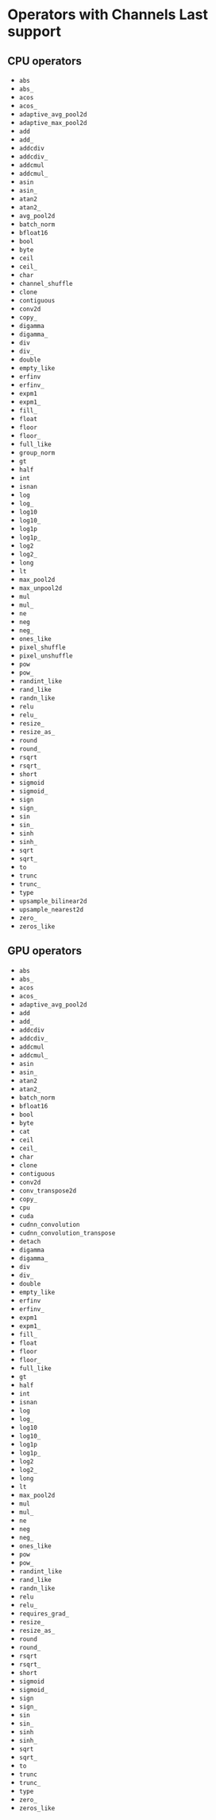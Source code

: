 # Operators with Channels Last support
## CPU operators
* `abs`
* `abs_`
* `acos`
* `acos_`
* `adaptive_avg_pool2d`
* `adaptive_max_pool2d`
* `add`
* `add_`
* `addcdiv`
* `addcdiv_`
* `addcmul`
* `addcmul_`
* `asin`
* `asin_`
* `atan2`
* `atan2_`
* `avg_pool2d`
* `batch_norm`
* `bfloat16`
* `bool`
* `byte`
* `ceil`
* `ceil_`
* `char`
* `channel_shuffle`
* `clone`
* `contiguous`
* `conv2d`
* `copy_`
* `digamma`
* `digamma_`
* `div`
* `div_`
* `double`
* `empty_like`
* `erfinv`
* `erfinv_`
* `expm1`
* `expm1_`
* `fill_`
* `float`
* `floor`
* `floor_`
* `full_like`
* `group_norm`
* `gt`
* `half`
* `int`
* `isnan`
* `log`
* `log_`
* `log10`
* `log10_`
* `log1p`
* `log1p_`
* `log2`
* `log2_`
* `long`
* `lt`
* `max_pool2d`
* `max_unpool2d`
* `mul`
* `mul_`
* `ne`
* `neg`
* `neg_`
* `ones_like`
* `pixel_shuffle`
* `pixel_unshuffle`
* `pow`
* `pow_`
* `randint_like`
* `rand_like`
* `randn_like`
* `relu`
* `relu_`
* `resize_`
* `resize_as_`
* `round`
* `round_`
* `rsqrt`
* `rsqrt_`
* `short`
* `sigmoid`
* `sigmoid_`
* `sign`
* `sign_`
* `sin`
* `sin_`
* `sinh`
* `sinh_`
* `sqrt`
* `sqrt_`
* `to`
* `trunc`
* `trunc_`
* `type`
* `upsample_bilinear2d`
* `upsample_nearest2d`
* `zero_`
* `zeros_like`
## GPU operators
* `abs`
* `abs_`
* `acos`
* `acos_`
* `adaptive_avg_pool2d`
* `add`
* `add_`
* `addcdiv`
* `addcdiv_`
* `addcmul`
* `addcmul_`
* `asin`
* `asin_`
* `atan2`
* `atan2_`
* `batch_norm`
* `bfloat16`
* `bool`
* `byte`
* `cat`
* `ceil`
* `ceil_`
* `char`
* `clone`
* `contiguous`
* `conv2d`
* `conv_transpose2d`
* `copy_`
* `cpu`
* `cuda`
* `cudnn_convolution`
* `cudnn_convolution_transpose`
* `detach`
* `digamma`
* `digamma_`
* `div`
* `div_`
* `double`
* `empty_like`
* `erfinv`
* `erfinv_`
* `expm1`
* `expm1_`
* `fill_`
* `float`
* `floor`
* `floor_`
* `full_like`
* `gt`
* `half`
* `int`
* `isnan`
* `log`
* `log_`
* `log10`
* `log10_`
* `log1p`
* `log1p_`
* `log2`
* `log2_`
* `long`
* `lt`
* `max_pool2d`
* `mul`
* `mul_`
* `ne`
* `neg`
* `neg_`
* `ones_like`
* `pow`
* `pow_`
* `randint_like`
* `rand_like`
* `randn_like`
* `relu`
* `relu_`
* `requires_grad_`
* `resize_`
* `resize_as_`
* `round`
* `round_`
* `rsqrt`
* `rsqrt_`
* `short`
* `sigmoid`
* `sigmoid_`
* `sign`
* `sign_`
* `sin`
* `sin_`
* `sinh`
* `sinh_`
* `sqrt`
* `sqrt_`
* `to`
* `trunc`
* `trunc_`
* `type`
* `zero_`
* `zeros_like`

